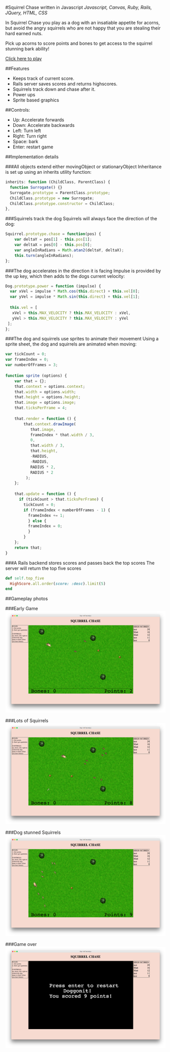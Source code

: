 
#Squirrel Chase written in Javascript
*Javascript, Canvas, Ruby, Rails, JQuery, HTML, CSS*

In Squirrel Chase you play as a dog with an insatiable appetite for acorns, but avoid the angry squirrels who are not happy that you are stealing their hard earned nuts.

Pick up acorns to score points and bones to get access to the squirrel stunning bark ability!

[Click here to play](http://www.squirrelchase.space)

##Features
- Keeps track of current score.
- Rails server saves scores and returns highscores.
- Squirrels track down and chase after it.
- Power ups
- Sprite based graphics


##Controls:
- Up: Accelerate forwards
- Down: Accelerate backwards
- Left: Turn left
- Right: Turn right
- Space: bark
- Enter: restart game



##Implementation details

###All objects extend either movingObject or stationaryObject
Inheritance is set up using an inherits utility function:
```Javascript
inherits: function (ChildClass, ParentClass) {
  function Surrogate() {}
  Surrogate.prototype = ParentClass.prototype;
  ChildClass.prototype = new Surrogate;
  ChildClass.prototype.constructor = ChildClass;
},
```

###Squirrels track the dog
Squirrels will always face the direction of the dog:

```Javascript
Squirrel.prototype.chase = function(pos) {
    var deltaY = pos[1] - this.pos[1];
    var deltaX = pos[0] - this.pos[0];
    var angleInRadians = Math.atan2(deltaY, deltaX);
    this.turn(angleInRadians);
};
```

###The dog accelerates in the direction it is facing
Impulse is provided by the up key, which then adds to the dogs current velocity:

```Javascript
Dog.prototype.power = function (impulse) {
  var xVel = impulse * Math.cos(this.direct) + this.vel[0];
  var yVel = impulse * Math.sin(this.direct) + this.vel[1];

  this.vel = [
   xVel > this.MAX_VELOCITY ? this.MAX_VELOCITY : xVel,
   yVel > this.MAX_VELOCITY ? this.MAX_VELOCITY : yVel
 ];
};
```

###The dog and squirrels use sprites to animate their movement
Using a sprite sheet, the dog and squirrels are animated when moving:
```Javascript
var tickCount = 0;
var frameIndex = 0;
var numberOfFrames = 3;

function sprite (options) {
    var that = {};
    that.context = options.context;
    that.width = options.width;
    that.height = options.height;
    that.image = options.image;
    that.ticksPerFrame = 4;

    that.render = function () {
        that.context.drawImage(
           that.image,
           frameIndex * that.width / 3,
           0,
           that.width / 3,
           that.height,
           -RADIUS,
           -RADIUS,
           RADIUS * 2,
           RADIUS * 2
         );
    };

    that.update = function () {
      if (tickCount > that.ticksPerFrame) {
        tickCount = 0;
        if (frameIndex < numberOfFrames - 1) {
          frameIndex += 1;
          } else {
          frameIndex = 0;
          }
        }
    };
    return that;
}
```

###A Rails backend stores scores and passes back the top scores
The server will return the top five scores

```Ruby
def self.top_five
  HighScore.all.order(score: :desc).limit(5)
end
```


##Gameplay photos

###Early Game
![Early Game](/readme_photos/early-game.png)

###Lots of Squirrels
![Lots of Squirrels](/readme_photos/many-squirrels.png)

###Dog stunned Squirrels
![Stunned Squirrels](/readme_photos/squirrels-stunned.png)

###Game over
![Game Over](/readme_photos/game-over.png)
